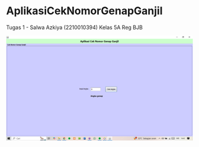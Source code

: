 # AplikasiCekNomorGenapGanjil
 Tugas 1 - Salwa Azkiya (2210010394)
 Kelas 5A Reg BJB
 
![alt text](https://github.com/Salwaazkiya/AplikasiCekNomorGenapGanjil/blob/main/Screenshot%20Hasil/Screenshot%201.png?raw=true)
